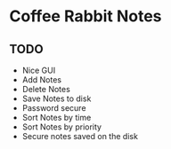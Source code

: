 # Coffee Rabbit Notes

## TODO
- Nice GUI
- Add Notes
- Delete Notes
- Save Notes to disk
- Password secure
- Sort Notes by time
- Sort Notes by priority
- Secure notes saved on the disk
